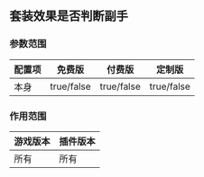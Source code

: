 ## 套装效果是否判断副手

### 参数范围

| 配置项 | 免费版        | 付费版        | 定制版        |
|-----|------------|------------|------------|
| 本身  | true/false | true/false | true/false |

### 作用范围

| 游戏版本 | 插件版本 |
|------|------|
| 所有   | 所有   |

